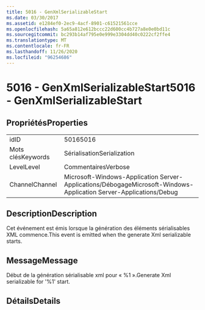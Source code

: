 ```yaml
---
title: 5016 - GenXmlSerializableStart
ms.date: 03/30/2017
ms.assetid: e1284ef0-2ec9-4acf-8901-c61521561cce
ms.openlocfilehash: 5a65a812e612bccc22d600cc4b727a8e0e0bd11c
ms.sourcegitcommit: bc293b14af795e0e999e3304dd40c0222cf2ffe4
ms.translationtype: MT
ms.contentlocale: fr-FR
ms.lasthandoff: 11/26/2020
ms.locfileid: "96254686"
---
```

# <a name="5016---genxmlserializablestart"></a><span data-ttu-id="dcd54-102">5016 - GenXmlSerializableStart</span><span class="sxs-lookup"><span data-stu-id="dcd54-102">5016 - GenXmlSerializableStart</span></span>

## <a name="properties"></a><span data-ttu-id="dcd54-103">Propriétés</span><span class="sxs-lookup"><span data-stu-id="dcd54-103">Properties</span></span>  
  
|||  
|-|-|  
|<span data-ttu-id="dcd54-104">id</span><span class="sxs-lookup"><span data-stu-id="dcd54-104">ID</span></span>|<span data-ttu-id="dcd54-105">5016</span><span class="sxs-lookup"><span data-stu-id="dcd54-105">5016</span></span>|  
|<span data-ttu-id="dcd54-106">Mots clés</span><span class="sxs-lookup"><span data-stu-id="dcd54-106">Keywords</span></span>|<span data-ttu-id="dcd54-107">Sérialisation</span><span class="sxs-lookup"><span data-stu-id="dcd54-107">Serialization</span></span>|  
|<span data-ttu-id="dcd54-108">Level</span><span class="sxs-lookup"><span data-stu-id="dcd54-108">Level</span></span>|<span data-ttu-id="dcd54-109">Commentaires</span><span class="sxs-lookup"><span data-stu-id="dcd54-109">Verbose</span></span>|  
|<span data-ttu-id="dcd54-110">Channel</span><span class="sxs-lookup"><span data-stu-id="dcd54-110">Channel</span></span>|<span data-ttu-id="dcd54-111">Microsoft-Windows-Application Server-Applications/Débogage</span><span class="sxs-lookup"><span data-stu-id="dcd54-111">Microsoft-Windows-Application Server-Applications/Debug</span></span>|  
  
## <a name="description"></a><span data-ttu-id="dcd54-112">Description</span><span class="sxs-lookup"><span data-stu-id="dcd54-112">Description</span></span>  

 <span data-ttu-id="dcd54-113">Cet événement est émis lorsque la génération des éléments sérialisables XML commence.</span><span class="sxs-lookup"><span data-stu-id="dcd54-113">This event is emitted when the generate Xml serializable starts.</span></span>  
  
## <a name="message"></a><span data-ttu-id="dcd54-114">Message</span><span class="sxs-lookup"><span data-stu-id="dcd54-114">Message</span></span>  

 <span data-ttu-id="dcd54-115">Début de la génération sérialisable xml pour « %1 ».</span><span class="sxs-lookup"><span data-stu-id="dcd54-115">Generate Xml serializable for '%1' start.</span></span>  
  
## <a name="details"></a><span data-ttu-id="dcd54-116">Détails</span><span class="sxs-lookup"><span data-stu-id="dcd54-116">Details</span></span>
